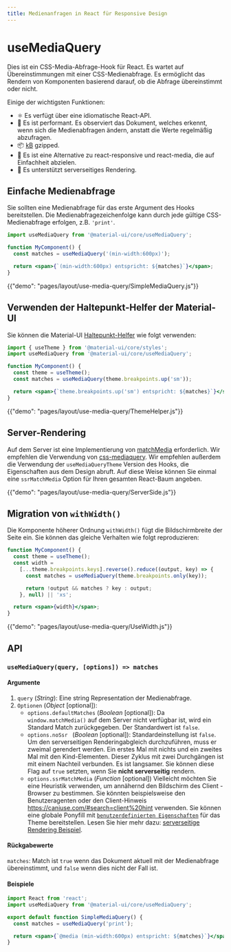 ```yaml
---
title: Medienanfragen in React für Responsive Design
---
```

# useMediaQuery

<p class="description">Dies ist ein CSS-Media-Abfrage-Hook für React. Es wartet auf Übereinstimmungen mit einer CSS-Medienabfrage. Es ermöglicht das Rendern von Komponenten basierend darauf, ob die Abfrage übereinstimmt oder nicht.</p>

Einige der wichtigsten Funktionen:

- ⚛️ Es verfügt über eine idiomatische React-API.
- 🚀 Es ist performant. Es observiert das Dokument, welches erkennt, wenn sich die Medienabfragen ändern, anstatt die Werte regelmäßig abzufragen.
- 📦 [ kB](/size-snapshot) gzipped.
- 💄 Es ist eine Alternative zu react-responsive und react-media, die auf Einfachheit abzielen.
- 🤖 Es unterstützt serverseitiges Rendering.

## Einfache Medienabfrage

Sie sollten eine Medienabfrage für das erste Argument des Hooks bereitstellen. Die Medienabfragezeichenfolge kann durch jede gültige CSS-Medienabfrage erfolgen, z.B. `'print'`.

```jsx
import useMediaQuery from '@material-ui/core/useMediaQuery';

function MyComponent() {
  const matches = useMediaQuery('(min-width:600px)');

  return <span>{`(min-width:600px) entspricht: ${matches}`}</span>;
}
```

{{"demo": "pages/layout/use-media-query/SimpleMediaQuery.js"}}

## Verwenden der Haltepunkt-Helfer der Material-UI

Sie können die Material-UI [Haltepunkt-Helfer](/layout/breakpoints/) wie folgt verwenden:

```jsx
import { useTheme } from '@material-ui/core/styles';
import useMediaQuery from '@material-ui/core/useMediaQuery';

function MyComponent() {
  const theme = useTheme();
  const matches = useMediaQuery(theme.breakpoints.up('sm'));

  return <span>{`theme.breakpoints.up('sm') entspricht: ${matches}`}</span>;
}
```

{{"demo": "pages/layout/use-media-query/ThemeHelper.js"}}

## Server-Rendering

Auf dem Server ist eine Implementierung von [matchMedia](https://developer.mozilla.org/en-US/docs/Web/API/Window/matchMedia) erforderlich. Wir empfehlen die Verwendung von [css-mediaquery](https://github.com/ericf/css-mediaquery). Wir empfehlen außerdem die Verwendung der `useMediaQueryTheme` Version des Hooks, die Eigenschaften aus dem Design abruft. Auf diese Weise können Sie einmal eine `ssrMatchMedia` Option für Ihren gesamten React-Baum angeben.

{{"demo": "pages/layout/use-media-query/ServerSide.js"}}

## Migration von `withWidth()`

Die Komponente höherer Ordnung `withWidth()` fügt die Bildschirmbreite der Seite ein. Sie können das gleiche Verhalten wie folgt reproduzieren:

```jsx
function MyComponent() {
  const theme = useTheme();
  const width =
    [...theme.breakpoints.keys].reverse().reduce((output, key) => {
      const matches = useMediaQuery(theme.breakpoints.only(key));

      return !output && matches ? key : output;
    }, null) || 'xs';

  return <span>{width}</span>;
}
```

{{"demo": "pages/layout/use-media-query/UseWidth.js"}}

## API

### `useMediaQuery(query, [options]) => matches`

#### Argumente

1. `query` (*String*): Eine string Representation der Medienabfrage.
2. `Optionen` (*Object* [optional]): 
    - ` options.defaultMatches ` (*Boolean* [optional]): Da `window.matchMedia()` auf dem Server nicht verfügbar ist, wird ein Standard Match zurückgegeben. Der Standardwert ist `false`.
    - `options.noSsr ` (*Boolean* [optional]): Standardeinstellung ist `false`. Um den serverseitigen Renderingabgleich durchzuführen, muss er zweimal gerendert werden. Ein erstes Mal mit nichts und ein zweites Mal mit den Kind-Elementen. Dieser Zyklus mit zwei Durchgängen ist mit einem Nachteil verbunden. Es ist langsamer. Sie können diese Flag auf `true` setzten, wenn Sie **nicht serverseitig** rendern.
    - `options.ssrMatchMedia` (*Function* [optional]) Vielleicht möchten Sie eine Heuristik verwenden, um annähernd den Bildschirm des Client - Browser zu bestimmen. Sie könnten beispielsweise den Benutzeragenten oder den Client-Hinweis https://caniuse.com/#search=client%20hint verwenden. Sie können eine globale Ponyfill mit [`benutzerdefinierten Eigenschaften`](/customization/themes/#properties) für das Theme bereitstellen. Lesen Sie hier mehr dazu: [serverseitige Rendering Beispiel](#server-side-rendering).

#### Rückgabewerte

`matches`: Match ist `true` wenn das Dokument aktuell mit der Medienabfrage übereinstimmt, und `false` wenn dies nicht der Fall ist.

#### Beispiele

```jsx
import React from 'react';
import useMediaQuery from '@material-ui/core/useMediaQuery';

export default function SimpleMediaQuery() {
  const matches = useMediaQuery('print');

  return <span>{`@media (min-width:600px) entspricht: ${matches}`}</span>;
}
```